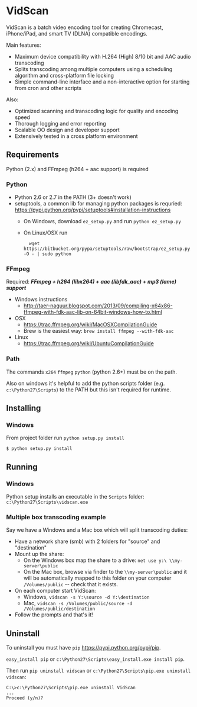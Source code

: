 VidScan
=======

VidScan is a batch video encoding tool for creating Chromecast, iPhone/iPad, and smart TV (DLNA) compatible encodings. 

Main features:

- Maximum device compatibility with H.264 (High) 8/10 bit and AAC audio transcoding
- Splits transcoding among multiple computers using a scheduling algorithm and cross-platform file locking
- Simple command-line interface and a non-interactive option for starting from cron and other scripts

Also:

- Optimized scanning and transcoding logic for quality and encoding speed
- Thorough logging and error reporting
- Scalable OO design and developer support
- Extensively tested in a cross platform environment

## Requirements
Python (2.x) and FFmpeg (h264 + aac support) is required
### Python
- Python 2.6 or 2.7 in the PATH (3+ doesn't work)
- setuptools, a common lib for managing python packages is requried: https://pypi.python.org/pypi/setuptools#installation-instructions
    - On Windows, download `ez_setup.py` and run `python ez_setup.py`
    - On Linux/OSX run 
            
            wget https://bitbucket.org/pypa/setuptools/raw/bootstrap/ez_setup.py -O - | sudo python

### FFmpeg
Required: ***FFmpeg + h264 (libx264) + aac (libfdk_aac) + mp3 (lame) support***

- Windows instructions
    - http://taer-naguur.blogspot.com/2013/09/compiling-x64x86-ffmpeg-with-fdk-aac-lib-on-64bit-windows-how-to.html
- OSX
    - https://trac.ffmpeg.org/wiki/MacOSXCompilationGuide
    - Brew is the easiest way: `brew install ffmpeg --with-fdk-aac`
- Linux
    - https://trac.ffmpeg.org/wiki/UbuntuCompilationGuide

### Path
The commands `x264` `ffmpeg` `python` (python 2.6+) must be on the path.

Also on windows it's helpful to add the python scripts folder (e.g. `c:\Python27\Scripts`) to the PATH but this isn't required for runtime.

## Installing

### Windows
From project folder run `python setup.py install`

    $ python setup.py install
    
## Running

### Windows
Python setup installs an executable in the `Scripts` folder:
`c:\Python27\Scripts\vidscan.exe`

### Multiple box transcoding example
Say we have a Windows and a Mac box which will split transcoding duties:

- Have a network share (smb) with 2 folders for "source" and "destination"
- Mount up the share:
    - On the Windows box map the share to a drive: `net use y:\ \\my-server\public`
    - On the Mac box, browse via finder to the `\\my-server\public` and it will be automatically mapped to this folder on your computer `/Volumes/public` -- check that it exists.
- On each computer start VidScan:
    - Windows, `vidscan -s Y:\source -d Y:\destination`
    - Mac, `vidscan -s /Volumes/public/source -d /Volumes/public/destination`
- Follow the prompts and that's it!


## Uninstall
To uninstall you must have `pip` https://pypi.python.org/pypi/pip. 

`easy_install pip` or `c:\Python27\Scripts\easy_install.exe install pip`.

Then run `pip uninstall vidscan` or `c:\Python27\Scripts\pip.exe uninstall vidscan`:

    C:\>c:\Python27\Scripts\pip.exe uninstall VidScan
    ...
    Proceed (y/n)? 
    

